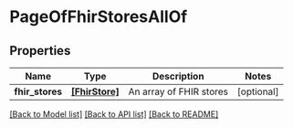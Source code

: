 # PageOfFhirStoresAllOf


## Properties
Name | Type | Description | Notes
------------ | ------------- | ------------- | -------------
**fhir_stores** | [**[FhirStore]**](FhirStore.md) | An array of FHIR stores | [optional] 

[[Back to Model list]](../README.md#documentation-for-models) [[Back to API list]](../README.md#documentation-for-api-endpoints) [[Back to README]](../README.md)


